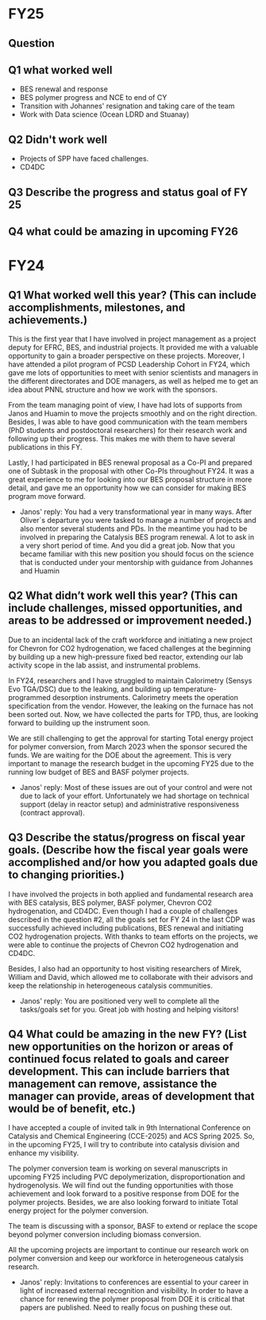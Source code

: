 # FY25
## Question
## Q1 what worked well
- BES renewal and response 
- BES polymer progress and NCE to end of CY
- Transition with Johannes' resignation and taking care of the team
- Work with Data science (Ocean LDRD and Stuanay)

## Q2 Didn't work well
- Projects of SPP have faced challenges.
- CD4DC

## Q3 Describe the progress and status goal of FY 25

## Q4 what could be amazing in upcoming FY26

# FY24
## Q1 What worked well this year? (This can include accomplishments, milestones, and achievements.)
This is the first year that I have involved in project management as a project deputy for EFRC, BES, and industrial projects. It provided me with a valuable opportunity to gain a broader perspective on these projects. Moreover, I have attended a pilot program of PCSD Leadership Cohort in FY24, which gave me lots of opportunities to meet with senior scientists and managers in the different directorates and DOE managers, as well as helped me to get an idea about PNNL structure and how we work with the sponsors.  
  
From the team managing point of view, I have had lots of supports from Janos and Huamin to move the projects smoothly and on the right direction. Besides, I was able to have good communication with the team members (PhD students and postdoctoral researchers) for their research work and following up their progress. This makes me with them to have several publications in this FY.  
  
Lastly, I had participated in BES renewal proposal as a Co-PI and prepared one of Subtask in the proposal with other Co-PIs throughout FY24. It was a great experience to me for looking into our BES proposal structure in more detail, and gave me an opportunity how we can consider for making BES program move forward.

- Janos' reply: You had a very transformational year in many ways. After Oliver`s departure you were tasked to manage a number of projects and also mentor several students and PDs. In the meantime you had to be involved in preparing the Catalysis BES program renewal. A lot to ask in a very short period of time. And you did a great job. Now that you became familiar with this new position you should focus on the science that is conducted under your mentorship with guidance from Johannes and Huamin

## Q2 What didn’t work well this year? (This can include challenges, missed opportunities, and areas to be addressed or improvement needed.)
Due to an incidental lack of the craft workforce and initiating a new project for Chevron for CO2 hydrogenation, we faced challenges at the beginning by building up a new high-pressure fixed bed reactor, extending our lab activity scope in the lab assist, and instrumental problems.  
  
In FY24, researchers and I have struggled to maintain Calorimetry (Sensys Evo TGA/DSC) due to the leaking, and building up temperature-programmed desorption instruments. Calorimetry meets the operation specification from the vendor. However, the leaking on the furnace has not been sorted out. Now, we have collected the parts for TPD, thus, are looking forward to building up the instrument soon.  
  
We are still challenging to get the approval for starting Total energy project for polymer conversion, from March 2023 when the sponsor secured the funds. We are waiting for the DOE about the agreement. This is very important to manage the research budget in the upcoming FY25 due to the running low budget of BES and BASF polymer projects.

- Janos' reply: Most of these issues are out of your control and were not due to lack of your effort. Unfortunately we had shortage on technical support (delay in reactor setup) and administrative responsiveness (contract approval).

## Q3 **Describe the status/progress on fiscal year goals.** (Describe how the fiscal year goals were accomplished and/or how you adapted goals due to changing priorities.)
I have involved the projects in both applied and fundamental research area with BES catalysis, BES polymer, BASF polymer, Chevron CO2 hydrogenation, and CD4DC. Even though I had a couple of challenges described in the question #2, all the goals set for FY 24 in the last CDP was successfully achieved including publications, BES renewal and initiating CO2 hydrogenation projects. With thanks to team efforts on the projects, we were able to continue the projects of Chevron CO2 hydrogenation and CD4DC.  
  
Besides, I also had an opportunity to host visiting researchers of Mirek, William and David, which allowed me to collaborate with their advisors and keep the relationship in heterogeneous catalysis communities.

- Janos' reply: You are positioned very well to complete all the tasks/goals set for you. Great job with hosting and helping visitors!

## Q4 **What could be amazing in the new FY?** (List new opportunities on the horizon or areas of continued focus related to goals and career development. This can include barriers that management can remove, assistance the manager can provide, areas of development that would be of benefit, etc.)
I have accepted a couple of invited talk in 9th International Conference on  
Catalysis and Chemical Engineering (CCE-2025) and ACS Spring 2025. So, in the upcoming FY25, I will try to contribute into catalysis division and enhance my visibility.  
  
The polymer conversion team is working on several manuscripts in upcoming FY25 including PVC depolymerization, disproportionation and hydrogenolysis. We will find out the funding opportunities with those achievement and look forward to a positive response from DOE for the polymer projects. Besides, we are also looking forward to initiate Total energy project for the polymer conversion.  
  
The team is discussing with a sponsor, BASF to extend or replace the scope beyond polymer conversion including biomass conversion.  
  
All the upcoming projects are important to continue our research work on polymer conversion and keep our workforce in heterogeneous catalysis research.

- Janos' reply: Invitations to conferences are essential to your career in light of increased external recognition and visibility.  In order to have a chance for renewing the polymer proposal from DOE it is critical that papers are published. Need to really focus on pushing these out.